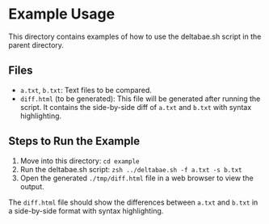 # Example Usage

This directory contains examples of how to use the deltabae.sh script in the parent directory.

## Files

- `a.txt`, `b.txt`: Text files to be compared.
- `diff.html` (to be generated): This file will be generated after running the script. It contains the side-by-side diff of `a.txt` and `b.txt` with syntax highlighting.

## Steps to Run the Example

1. Move into this directory: `cd example`
2. Run the deltabae.sh script: `zsh ../deltabae.sh -f a.txt -s b.txt`
3. Open the generated `./tmp/diff.html` file in a web browser to view the output.

The `diff.html` file should show the differences between `a.txt` and `b.txt` in a side-by-side format with syntax highlighting.
